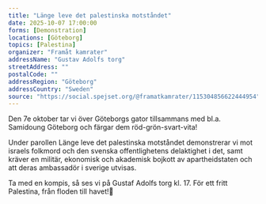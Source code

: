 ```yaml
---
title: "Länge leve det palestinska motståndet"
date: 2025-10-07 17:00:00
forms: [Demonstration]
locations: [Göteborg]
topics: [Palestina]
organizer: "Framåt kamrater"
addressName: "Gustav Adolfs torg"
streetAddress: ""
postalCode: ""
addressRegion: "Göteborg"
addressCountry: "Sweden"
source: "https://social.spejset.org/@framatkamrater/115304856622444954"
---
```

Den 7e oktober tar vi över Göteborgs gator tillsammans med bl.a. Samidoung Göteborg och färgar dem röd-grön-svart-vita!

Under parollen Länge leve det palestinska motståndet demonstrerar vi mot israels folkmord och den svenska offentlighetens delaktighet i det, samt kräver en militär, ekonomisk och akademisk bojkott av apartheidstaten och att deras ambassadör i sverige utvisas.

Ta med en kompis, så ses vi på Gustaf Adolfs torg kl. 17. För ett fritt Palestina, från floden till havet!🍉